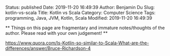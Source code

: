 Status: published
Date: 2019-11-20 16:49:39
Author: Benjamin Du
Slug: kotlin-vs-scala
Title: Kotlin vs Scala
Category: Computer Science
Tags: programming, Java, JVM, Kotlin, Scala
Modified: 2019-11-20 16:49:39

**
Things on this page are fragmentary and immature notes/thoughts of the author.
Please read with your own judgement!
**

https://www.quora.com/Is-Kotlin-so-similar-to-Scala-What-are-the-differences/answer/Bruce-Richardson-4
